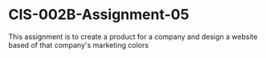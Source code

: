 # CIS-002B-Assignment-05
This assignment is to create a product for a company and design a website based of that company's marketing colors
